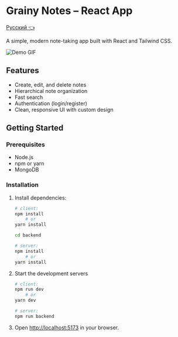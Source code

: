 # Grainy Notes – React App

[Русский 👈](README_ru.md)

A simple, modern note-taking app built with React and Tailwind CSS.

![Demo GIF](https://github.com/user-attachments/assets/51611fc0-600a-4ca6-b77c-41902ad07fce)

## Features

- Create, edit, and delete notes
- Hierarchical note organization
- Fast search
- Authentication (login/register)
- Clean, responsive UI with custom design

## Getting Started

### Prerequisites

- Node.js
- npm or yarn
- MongoDB

### Installation

1. Install dependencies:

    ```sh
    # client:
    npm install
        # or
    yarn install

    cd backend

    # server:
    npm install
        # or
    yarn install
    ```

2. Start the development servers

    ```sh
    # client:
    npm run dev
        # or
    yarn dev

    # server:
    npm run backend
    ```

3. Open <http://localhost:5173> in your browser.
